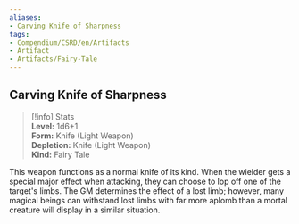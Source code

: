 ```yaml
---
aliases:
- Carving Knife of Sharpness
tags:
- Compendium/CSRD/en/Artifacts
- Artifact
- Artifacts/Fairy-Tale
---
```


  
## Carving Knife of Sharpness  
>[!info] Stats  
> **Level:** 1d6+1  
> **Form:** Knife (Light Weapon)  
> **Depletion:** Knife (Light Weapon)  
> **Kind:** Fairy Tale
  
This weapon functions as a normal knife of its kind. When the wielder gets a special major effect when attacking, they can choose to lop off one of the target's limbs. The GM determines the effect of a lost limb; however, many magical beings can withstand lost limbs with far more aplomb than a mortal creature will display in a similar situation.